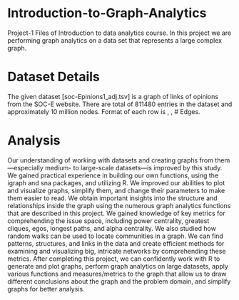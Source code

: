 # Introduction-to-Graph-Analytics
Project-1 Files of Introduction to data analytics course. In this project we are performing graph analytics on a data set that represents a large complex graph. 

# Dataset Details
The given dataset [soc-Epinions1_adj.tsv] is a graph of links of opinions from the SOC-E website. There are total of 811480 entries in the dataset and approximately 10 million nodes. Format of each row is <node-1>, <node-2>, # Edges. 


# Analysis
Our understanding of working with datasets and creating graphs from them—especially medium- to large-scale datasets—is improved by this study. We gained practical experience in building our own functions, using the igraph and sna packages, and utilizing R. We improved our abilities to plot and visualize graphs, simplify them, and change their parameters to make them easier to read. We obtain important insights into the structure and relationships inside the graph using the numerous graph analytics functions that are described in this project. 
We gained knowledge of key metrics for comprehending the issue space, including power centrality, greatest cliques, egos, longest paths, and alpha centrality. We also studied how random walks can be used to locate communities in a graph. We can find patterns, structures, and links in the data and create efficient methods for examining and visualizing big, intricate networks by comprehending these metrics. 
After completing this project, we can confidently work with R to generate and plot graphs, perform graph analytics on large datasets, apply various functions and measures/metrics to the graph that allow us to draw different conclusions about the graph and the problem domain, and simplify graphs for better analysis.

